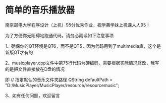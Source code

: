# 简单的音乐播放器

南京邮电大学程序设计（上机）95分优秀作业，祝学弟学妹上机课人人95！

为了方便你无阻碍地跑通代码，请务必阅读如下注意事项

1、确保你的QT环境是QT6，而不是QT5，因为代码用到了multimedia库，这个是新版QT才有的

2、musicplayer.cpp文件中第75行代码为硬编码，需要根据实际情况修改，我写的是把文件直接放在D盘的情况

即  // 指定默认的音乐文件夹路径
    QString defaultPath = "D:/MusicPlayer/MusicPlayer/resource/resourcemusic";

3、如有任何问题，欢迎留言
